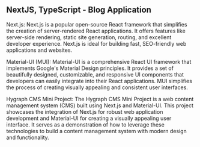 ## NextJS, TypeScript - Blog Application

Next.js: Next.js is a popular open-source React framework that simplifies the creation of server-rendered React applications. It offers features like server-side rendering, static site generation, routing, and excellent developer experience. Next.js is ideal for building fast, SEO-friendly web applications and websites.

Material-UI (MUI): Material-UI is a comprehensive React UI framework that implements Google's Material Design principles. It provides a set of beautifully designed, customizable, and responsive UI components that developers can easily integrate into their React applications. MUI simplifies the process of creating visually appealing and consistent user interfaces.

Hygraph CMS Mini Project: The Hygraph CMS Mini Project is a web content management system (CMS) built using Next.js and Material-UI. This project showcases the integration of Next.js for robust web application development and Material-UI for creating a visually appealing user interface. It serves as a demonstration of how to leverage these technologies to build a content management system with modern design and functionality.
